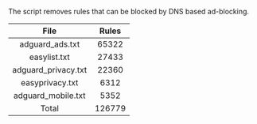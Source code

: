 The script removes rules that can be blocked by DNS based ad-blocking.


| File | Rules |
|:----:|:-----:|
| adguard_ads.txt | 65322 |
| easylist.txt | 27433 |
| adguard_privacy.txt | 22360 |
| easyprivacy.txt | 6312 |
| adguard_mobile.txt | 5352 |
| Total | 126779 |